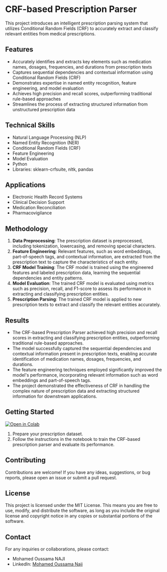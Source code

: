 # CRF-based Prescription Parser

This project introduces an intelligent prescription parsing system that utilizes Conditional Random Fields (CRF) to accurately extract and classify relevant entities from medical prescriptions.

## Features
- Accurately identifies and extracts key elements such as medication names, dosages, frequencies, and durations from prescription texts
- Captures sequential dependencies and contextual information using Conditional Random Fields (CRF)
- Demonstrates expertise in named entity recognition, feature engineering, and model evaluation
- Achieves high precision and recall scores, outperforming traditional rule-based approaches
- Streamlines the process of extracting structured information from unstructured prescription data

## Technical Skills
- Natural Language Processing (NLP)
- Named Entity Recognition (NER)
- Conditional Random Fields (CRF)
- Feature Engineering
- Model Evaluation
- Python
- Libraries: sklearn-crfsuite, nltk, pandas

## Applications
- Electronic Health Record Systems
- Clinical Decision Support
- Medication Reconciliation
- Pharmacovigilance

## Methodology
1. **Data Preprocessing**: The prescription dataset is preprocessed, including tokenization, lowercasing, and removing special characters.
2. **Feature Engineering**: Relevant features, such as word embeddings, part-of-speech tags, and contextual information, are extracted from the prescription text to capture the characteristics of each entity.
3. **CRF Model Training**: The CRF model is trained using the engineered features and labeled prescription data, learning the sequential dependencies and entity patterns.
4. **Model Evaluation**: The trained CRF model is evaluated using metrics such as precision, recall, and F1-score to assess its performance in extracting and classifying prescription entities.
5. **Prescription Parsing**: The trained CRF model is applied to new prescription texts to extract and classify the relevant entities accurately.

## Results
- The CRF-based Prescription Parser achieved high precision and recall scores in extracting and classifying prescription entities, outperforming traditional rule-based approaches.
- The model successfully captured the sequential dependencies and contextual information present in prescription texts, enabling accurate identification of medication names, dosages, frequencies, and durations.
- The feature engineering techniques employed significantly improved the model's performance, incorporating relevant information such as word embeddings and part-of-speech tags.
- The project demonstrated the effectiveness of CRF in handling the complex nature of prescription data and extracting structured information for downstream applications.

## Getting Started
[![Open in Colab](https://colab.research.google.com/assets/colab-badge.svg)](https://colab.research.google.com/drive/1hVqoIPHZDKOpypZY9dYDo5ajZ3W9Ll6I?usp=sharing)

1. Prepare your prescription dataset.
2. Follow the instructions in the notebook to train the CRF-based prescription parser and evaluate its performance.

## Contributing
Contributions are welcome! If you have any ideas, suggestions, or bug reports, please open an issue or submit a pull request.

## License
This project is licensed under the MIT License. This means you are free to use, modify, and distribute the software, as long as you include the original license and copyright notice in any copies or substantial portions of the software.

## Contact
For any inquiries or collaborations, please contact:
- Mohamed Oussama NAJI
- LinkedIn: [Mohamed Oussama Naji](https://www.linkedin.com/in/oussamanaji/)
